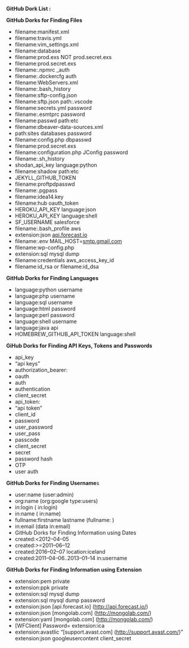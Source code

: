 **GitHub Dork List :**

**GitHub Dorks for Finding Files**

- filename:manifest.xml
- filename:travis.yml
- filename:vim_settings.xml
- filename:database
- filename:prod.exs NOT prod.secret.exs
- filename:prod.secret.exs
- filename:.npmrc _auth
- filename:.dockercfg auth
- filename:WebServers.xml
- filename:.bash_history <Domain name>
- filename:sftp-config.json 
- filename:sftp.json path:.vscode
- filename:secrets.yml password
- filename:.esmtprc password
- filename:passwd path:etc
- filename:dbeaver-data-sources.xml
- path:sites databases password
- filename:config.php dbpasswd
- filename:prod.secret.exs
- filename:configuration.php JConfig password
- filename:.sh_history
- shodan_api_key language:python
- filename:shadow path:etc
- JEKYLL_GITHUB_TOKEN
- filename:proftpdpasswd
- filename:.pgpass
- filename:idea14.key
- filename:hub oauth_token
- HEROKU_API_KEY language:json
- HEROKU_API_KEY language:shell
- SF_USERNAME salesforce
- filename:.bash_profile aws
- extension:json [api.forecast.io](http://api.forecast.io/)
- filename:.env MAIL_HOST=[smtp.gmail.com](http://smtp.gmail.com/)
- filename:wp-config.php
- extension:sql mysql dump
- filename:credentials aws_access_key_id
- filename:id_rsa or filename:id_dsa

**GitHub Dorks for Finding Languages**

 - language:python username
 - language:php username
 - language:sql username
 - language:html password
 - language:perl password
 - language:shell username
 - language:java api
 - HOMEBREW_GITHUB_API_TOKEN language:shell

**GiHub Dorks for Finding API Keys, Tokens and Passwords**

- api_key
- “api keys”
- authorization_bearer:
- oauth
- auth
- authentication
- client_secret
- api_token:
- “api token”
- client_id
- password
- user_password
- user_pass
- passcode
- client_secret
- secret
- password hash
- OTP
- user auth

**GitHub Dorks for Finding Username**s

- user:name (user:admin)
- org:name (org:google type:users)
- in:login (<username> in:login)
- in:name (<username> in:name)
- fullname:firstname lastname (fullname:<name> <surname>)
- in:email (data in:email)
- GitHub Dorks for Finding Information using Dates
- created:<2012–04–05
- created:>=2011–06–12
- created:2016–02–07 location:iceland
- created:2011–04–06..2013–01–14 <user> in:username

**GitHub Dorks for Finding Information using Extension**

- extension:pem private
- extension:ppk private
- extension:sql mysql dump
- extension:sql mysql dump password
- extension:json [api.forecast.io] (http://api.forecast.io/)
- extension:json [mongolab.com] (http://mongolab.com/)
- extension:yaml [mongolab.com] (http://mongolab.com/)
- [WFClient] Password= extension:ica
- extension:avastlic “[support.avast.com] (http://support.avast.com/)”
extension:json googleusercontent client_secret
